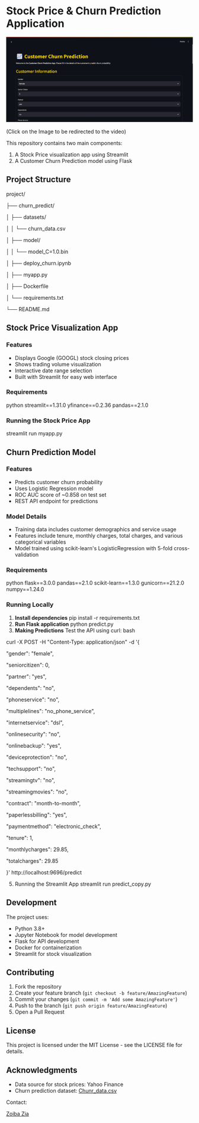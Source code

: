 # Stock Price & Churn Prediction Application

[![Demo Video](https://github.com/abioz-aiz/churn_predict/blob/main/Screenshot%202024-11-29%20144319.png)](https://youtu.be/kN9NdZ2h2w8)

(Click on the Image to be redirected to the video)

This repository contains two main components:
1. A Stock Price visualization app using Streamlit
2. A Customer Churn Prediction model using Flask

## Project Structure

project/

├── churn_predict/

│ ├── datasets/

│ │ └── churn_data.csv

│ ├── model/

│ │ └── model_C=1.0.bin

│ ├── deploy_churn.ipynb

│ ├── myapp.py

│ ├── Dockerfile

│ └── requirements.txt

└── README.md


## Stock Price Visualization App

### Features
- Displays Google (GOOGL) stock closing prices
- Shows trading volume visualization
- Interactive date range selection
- Built with Streamlit for easy web interface

### Requirements

python
streamlit==1.31.0
yfinance==0.2.36
pandas==2.1.0


### Running the Stock Price App

   streamlit run myapp.py

## Churn Prediction Model

### Features
- Predicts customer churn probability
- Uses Logistic Regression model
- ROC AUC score of ~0.858 on test set
- REST API endpoint for predictions

### Model Details
- Training data includes customer demographics and service usage
- Features include tenure, monthly charges, total charges, and various categorical variables
- Model trained using scikit-learn's LogisticRegression with 5-fold cross-validation

### Requirements

python
flask==3.0.0
pandas==2.1.0
scikit-learn==1.3.0
gunicorn==21.2.0
numpy==1.24.0

### Running Locally

1. **Install dependencies**
   pip install -r requirements.txt
2. **Run Flask application**
   python predict.py
3. **Making Predictions**
   Test the API using curl:
   bash
   
curl -X POST -H "Content-Type: application/json" -d '{

"gender": "female",

"seniorcitizen": 0,

"partner": "yes",

"dependents": "no",

"phoneservice": "no",

"multiplelines": "no_phone_service",

"internetservice": "dsl",

"onlinesecurity": "no",

"onlinebackup": "yes",

"deviceprotection": "no",

"techsupport": "no",

"streamingtv": "no",

"streamingmovies": "no",

"contract": "month-to-month",

"paperlessbilling": "yes",

"paymentmethod": "electronic_check",

"tenure": 1,

"monthlycharges": 29.85,

"totalcharges": 29.85

}' http://localhost:9696/predict

5. Running the Streamlit App
   streamlit run predict_copy.py

## Development

The project uses:
- Python 3.8+
- Jupyter Notebook for model development
- Flask for API development
- Docker for containerization
- Streamlit for stock visualization

## Contributing

1. Fork the repository
2. Create your feature branch (`git checkout -b feature/AmazingFeature`)
3. Commit your changes (`git commit -m 'Add some AmazingFeature'`)
4. Push to the branch (`git push origin feature/AmazingFeature`)
5. Open a Pull Request

## License

This project is licensed under the MIT License - see the LICENSE file for details.

## Acknowledgments

- Data source for stock prices: Yahoo Finance
- Churn prediction dataset: [Chunr_data.csv](https://github.com/abioz-aiz/churn_predict/blob/main/datasets/churn_data.csv)

Contact: 

[Zoiba Zia](https://www.linkedin.com/in/zoiba/)
